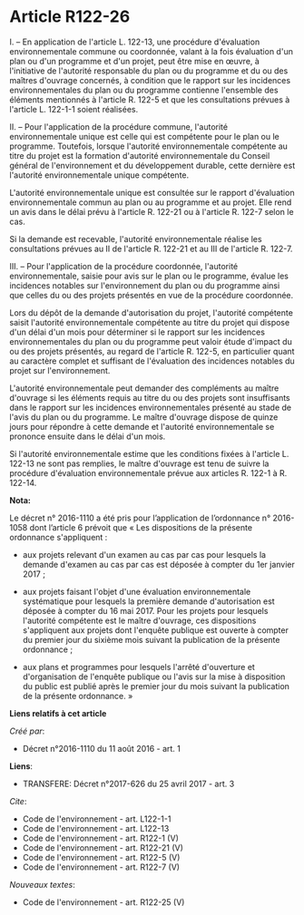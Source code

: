 # Article R122-26

I. – En application de l'article L. 122-13, une procédure d'évaluation environnementale commune ou coordonnée, valant à la
fois évaluation d'un plan ou d'un programme et d'un projet, peut être mise en œuvre, à l'initiative de l'autorité responsable
du plan ou du programme et du ou des maîtres d'ouvrage concernés, à condition que le rapport sur les incidences
environnementales du plan ou du programme contienne l'ensemble des éléments mentionnés à l'article R. 122-5 et que les
consultations prévues à l'article L. 122-1-1 soient réalisées. 

II. – Pour l'application de la procédure commune, l'autorité environnementale unique est celle qui est compétente pour le
plan ou le programme. Toutefois, lorsque l'autorité environnementale compétente au titre du projet est la formation
d'autorité environnementale du Conseil général de l'environnement et du développement durable, cette dernière est l'autorité
environnementale unique compétente. 

L'autorité environnementale unique est consultée sur le rapport d'évaluation environnementale commun au plan ou au programme
et au projet. Elle rend un avis dans le délai prévu à l'article R. 122-21 ou à l'article R. 122-7 selon le cas. 

Si la demande est recevable, l'autorité environnementale réalise les consultations prévues au II de l'article R. 122-21 et au
III de l'article R. 122-7. 

III. – Pour l'application de la procédure coordonnée, l'autorité environnementale, saisie pour avis sur le plan ou le
programme, évalue les incidences notables sur l'environnement du plan ou du programme ainsi que celles du ou des projets
présentés en vue de la procédure coordonnée. 

Lors du dépôt de la demande d'autorisation du projet, l'autorité compétente saisit l'autorité environnementale compétente au
titre du projet qui dispose d'un délai d'un mois pour déterminer si le rapport sur les incidences environnementales du plan
ou du programme peut valoir étude d'impact du ou des projets présentés, au regard de l'article R. 122-5, en particulier quant
au caractère complet et suffisant de l'évaluation des incidences notables du projet sur l'environnement. 

L'autorité environnementale peut demander des compléments au maître d'ouvrage si les éléments requis au titre du ou des
projets sont insuffisants dans le rapport sur les incidences environnementales présenté au stade de l'avis du plan ou du
programme. Le maître d'ouvrage dispose de quinze jours pour répondre à cette demande et l'autorité environnementale se
prononce ensuite dans le délai d'un mois. 

Si l'autorité environnementale estime que les conditions fixées à l'article L. 122-13 ne sont pas remplies, le maître
d'ouvrage est tenu de suivre la procédure d'évaluation environnementale prévue aux articles R. 122-1 à R. 122-14.

**Nota:**

Le décret n° 2016-1110 a été pris pour l’application de l’ordonnance n° 2016-1058 dont l’article 6 prévoit que « Les
dispositions de la présente ordonnance s'appliquent : 

- aux projets relevant d'un examen au cas par cas pour lesquels la demande d'examen au cas par cas est déposée à compter du
1er janvier 2017 ; 

- aux projets faisant l'objet d'une évaluation environnementale systématique pour lesquels la première demande d'autorisation
est déposée à compter du 16 mai 2017. Pour les projets pour lesquels l'autorité compétente est le maître d'ouvrage, ces
dispositions s'appliquent aux projets dont l'enquête publique est ouverte à compter du premier jour du sixième mois suivant
la publication de la présente ordonnance ; 

- aux plans et programmes pour lesquels l'arrêté d'ouverture et d'organisation de l'enquête publique ou l'avis sur la mise à
disposition du public est publié après le premier jour du mois suivant la publication de la présente ordonnance. »

**Liens relatifs à cet article**

_Créé par_:

  - Décret n°2016-1110 du 11 août 2016 - art. 1

**Liens**:

  - TRANSFERE: Décret n°2017-626 du 25 avril 2017 - art. 3

_Cite_:

  - Code de l'environnement - art. L122-1-1
  - Code de l'environnement - art. L122-13
  - Code de l'environnement - art. R122-1 (V)
  - Code de l'environnement - art. R122-21 (V)
  - Code de l'environnement - art. R122-5 (V)
  - Code de l'environnement - art. R122-7 (V)

_Nouveaux textes_:

  - Code de l'environnement - art. R122-25 (V)
